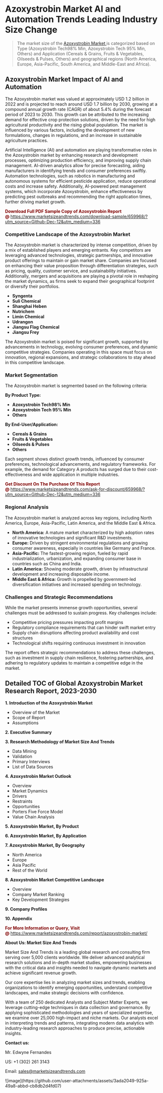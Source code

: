 <H1>Azoxystrobin Market AI and Automation Trends Leading Industry Size Change</H1><blockquote><p>The market size of the <a href="https://www.marketsizeandtrends.com/download-sample/659968/?utm_source=Github-Dec-12&amp;utm_medium=336" target="_blank">Azoxystrobin Market </a>is categorized based on Type (Azoxystrobin Tech98% Min, Azoxystrobin Tech 95% Min, Others) and Application (Cereals & Grains, Fruits & Vegetables, Oilseeds & Pulses, Others) and geographical regions (North America, Europe, Asia-Pacific, South America, and Middle-East and Africa).</p></blockquote><p><h2>Azoxystrobin Market Impact of AI and Automation</h2><p>The Azoxystrobin market was valued at approximately USD 1.2 billion in 2022 and is projected to reach around USD 1.7 billion by 2030, growing at a compound annual growth rate (CAGR) of about 5.4% during the forecast period of 2023 to 2030. This growth can be attributed to the increasing demand for effective crop protection solutions, driven by the need for high agricultural productivity and the rising global population. The market is influenced by various factors, including the development of new formulations, changes in regulations, and an increase in sustainable agriculture practices.</p><p>Artificial Intelligence (AI) and automation are playing transformative roles in the Azoxystrobin market by enhancing research and development processes, optimizing production efficiency, and improving supply chain management. AI-driven analytics allow for precise forecasting, aiding manufacturers in identifying trends and consumer preferences swiftly. Automation technologies, such as robotics in manufacturing and autonomous systems for efficient pesticide application, reduce operational costs and increase safety. Additionally, AI-powered pest management systems, which incorporate Azoxystrobin, enhance effectiveness by predicting pest outbreaks and recommending the right application times, further driving market growth.</p></p><p><strong><span style="color: #800000;">Download Full PDF Sample Copy of Azoxystrobin Report @</span>&nbsp;</strong><a href="https://www.marketsizeandtrends.com/download-sample/659968/?utm_source=Github-Dec-12&amp;utm_medium=336">https://www.marketsizeandtrends.com/download-sample/659968/?utm_source=Github-Dec-12&amp;utm_medium=336</a></p><h3>Competitive Landscape of the Azoxystrobin Market</h3><p>The Azoxystrobin market is characterized by intense competition, driven by a mix of established players and emerging entrants. Key competitors are leveraging advanced technologies, strategic partnerships, and innovative product offerings to maintain or gain market share. Companies are focused on enhancing their value proposition through differentiation strategies, such as pricing, quality, customer service, and sustainability initiatives. Additionally, mergers and acquisitions are playing a pivotal role in reshaping the market dynamics, as firms seek to expand their geographical footprint or diversify their portfolios.</p><p><strong><p><ul><li>Syngenta </li><li> Suli Chemical </li><li> Shanghai Heben </li><li> Nutrichem </li><li> Limin Chemical </li><li> Udrangon </li><li> Jiangsu Flag Chemical </li><li> Jiangsu Frey</p></li></ul></p></strong></p><p>The Azoxystrobin market is poised for significant growth, supported by advancements in technology, evolving consumer preferences, and dynamic competitive strategies. Companies operating in this space must focus on innovation, regional expansions, and strategic collaborations to stay ahead in this competitive landscape.</p><h3>Market Segmentation</h3><p>The Azoxystrobin market is segmented based on the following criteria:</p><p><strong>By Product Type:</strong></p><p><strong><p><ul><li>Azoxystrobin Tech98% Min </li><li> Azoxystrobin Tech 95% Min </li><li> Others</p></li></ul></p></strong></p><p><strong>By End-User/Application:</strong></p><p><strong><p><ul><li>Cereals & Grains </li><li> Fruits & Vegetables </li><li> Oilseeds & Pulses </li><li> Others</p></li></ul></p></strong></p><p>Each segment shows distinct growth trends, influenced by consumer preferences, technological advancements, and regulatory frameworks. For example, the demand for Category A products has surged due to their cost-effectiveness and wide application in multiple industries.</p><p><strong><span style="color: #800000;">Get Discount On The Purchase Of This Report @&nbsp;</span></strong><a href="https://www.marketsizeandtrends.com/ask-for-discount/659968/?utm_source=Github-Dec-12&amp;utm_medium=336">https://www.marketsizeandtrends.com/ask-for-discount/659968/?utm_source=Github-Dec-12&amp;utm_medium=336</a></p><h3>Regional Analysis</h3><p>The Azoxystrobin market is analyzed across key regions, including North America, Europe, Asia-Pacific, Latin America, and the Middle East &amp; Africa.</p><ul><li><strong>North America:</strong> A mature market characterized by high adoption rates of innovative technologies and significant R&amp;D investments.</li><li><strong>Europe:</strong> Driven by stringent environmental regulations and growing consumer awareness, especially in countries like Germany and France.</li><li><strong>Asia-Pacific:</strong> The fastest-growing region, fueled by rapid industrialization, urbanization, and expanding consumer base in countries such as China and India.</li><li><strong>Latin America:</strong> Showing moderate growth, driven by infrastructural development and increasing disposable income.</li><li><strong>Middle East &amp; Africa:</strong> Growth is propelled by government-led diversification initiatives and increased spending on technology.</li></ul><h3>Challenges and Strategic Recommendations</h3><p>While the market presents immense growth opportunities, several challenges must be addressed to sustain progress. Key challenges include:</p><ul><li>Competitive pricing pressures impacting profit margins</li><li>Regulatory compliance requirements that can hinder swift market entry</li><li>Supply chain disruptions affecting product availability and cost structures</li><li>Technological shifts requiring continuous investment in innovation</li></ul><p>The report offers strategic recommendations to address these challenges, such as investment in supply chain resilience, fostering partnerships, and adhering to regulatory updates to maintain a competitive edge in the market.</p><h2>Detailed TOC of Global Azoxystrobin Market Research Report, 2023-2030</h2><p><strong>1. Introduction of the Azoxystrobin Market</strong></p><ul><li>Overview of the Market</li><li>Scope of Report</li><li>Assumptions&nbsp;</li></ul><p><strong>2. Executive Summary</strong></p><p><strong>3. Research Methodology of <strong>Market Size And Trends</strong></strong></p><ul><li>Data Mining</li><li>Validation</li><li>Primary Interviews</li><li>List of Data Sources&nbsp;</li></ul><p><strong>4. Azoxystrobin Market Outlook</strong></p><ul><li>Overview</li><li>Market Dynamics</li><li>Drivers</li><li>Restraints</li><li>Opportunities</li><li>Porters Five Force Model</li><li>Value Chain Analysis&nbsp;</li></ul><p><strong>5. Azoxystrobin Market, By Product</strong></p><p><strong>6. Azoxystrobin Market, By Application</strong></p><p><strong>7. Azoxystrobin Market, By Geography</strong></p><ul><li>North America</li><li>Europe</li><li>Asia Pacific</li><li>Rest of the World&nbsp;</li></ul><p><strong>8. Azoxystrobin Market Competitive Landscape</strong></p><ul><li>Overview</li><li>Company Market Ranking</li><li>Key Development Strategies&nbsp;</li></ul><p><strong>9. Company Profiles</strong></p><p><strong>10. Appendix</strong></p><p><strong><span style="color: #800000;">For More Information or Query, Visit @&nbsp;</span></strong><a href="https://www.marketsizeandtrends.com/report/azoxystrobin-market/">https://www.marketsizeandtrends.com/report/azoxystrobin-market/</a></p><p></p><p><strong>About Us:&nbsp;Market Size And Trends</strong></p><p>Market Size And Trends&nbsp;is a leading global research and consulting firm serving over 5,000 clients worldwide. We deliver advanced analytical research solutions and in-depth market studies, empowering businesses with the critical data and insights needed to navigate dynamic markets and achieve significant revenue growth.</p><p>Our core expertise lies in analyzing market sizes and trends, enabling organizations to identify emerging opportunities, understand competitive landscapes, and make strategic decisions with confidence.</p><p>With a team of 250 dedicated Analysts and Subject Matter Experts, we leverage cutting-edge techniques in data collection and governance. By applying sophisticated methodologies and years of specialized expertise, we examine over 25,000 high-impact and niche markets. Our analysts excel in interpreting trends and patterns, integrating modern data analytics with industry-leading research approaches to produce precise, actionable insights.</p><p><strong>Contact us:</strong></p><p>Mr. Edwyne Fernandes</p><p>US: +1 (302) 261 3143</p><p>Email: <a href="mailto:sales@marketsizeandtrends.com">sales@marketsizeandtrends.com</a>&nbsp;</p>
![image](https://github.com/user-attachments/assets/3ada2049-925a-49a8-abbd-cb8db2d4fd07)
